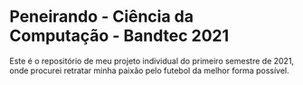 # Peneirando - Ciência da Computação - Bandtec 2021
Este é o repositório de meu projeto individual do primeiro semestre de 2021, onde procurei retratar minha paixão pelo futebol da melhor forma possível.

